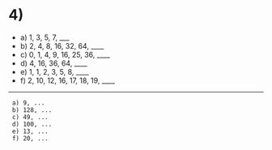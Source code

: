 # 4)

* a) 1, 3, 5, 7, ___
* b) 2, 4, 8, 16, 32, 64, ____
* c) 0, 1, 4, 9, 16, 25, 36, ____
* d) 4, 16, 36, 64, ____
* e) 1, 1, 2, 3, 5, 8, ____
* f) 2, 10, 12, 16, 17, 18, 19, ____

---
     a) 9, ...
     b) 128, ...
     c) 49, ...
     d) 100, ...
     e) 13, ...
     f) 20, ...